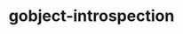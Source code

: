 ---
title: "gobject-introspection"
layout: cache
categories: [package, develop]
meta: {"versions": ["1.78.1"], "compilers": ["gcc@=11.1.0"], "oss": ["ubuntu20.04"], "platforms": ["linux"], "targets": ["x86_64_v3"], "stacks": ["data-vis-sdk", "root"], "num_specs": 8, "num_specs_by_stack": {"data-vis-sdk": 8, "root": 8}}
spec_details: [{"hash": "r53kweiacc74doe5qy6jjwd4emwryhic", "compiler": "gcc@=11.1.0", "versions": ["1.78.1"], "os": "ubuntu20.04", "platform": "linux", "target": "x86_64_v3", "variants": ["build_system=meson", "buildtype=release", "default_library=shared", "~strip"], "stacks": ["data-vis-sdk", "root"], "size": "-", "tarball": "https://binaries.spack.io/develop/build_cache/linux-ubuntu20.04-x86_64_v3/gcc-11.1.0/gobject-introspection-1.78.1/linux-ubuntu20.04-x86_64_v3-gcc-11.1.0-gobject-introspection-1.78.1-r53kweiacc74doe5qy6jjwd4emwryhic.spack"}, {"hash": "oqn4mcx6ustvwtsq35ctxv7lvxpyc32q", "compiler": "gcc@=11.1.0", "versions": ["1.78.1"], "os": "ubuntu20.04", "platform": "linux", "target": "x86_64_v3", "variants": ["build_system=meson", "buildtype=release", "default_library=shared", "~strip"], "stacks": ["data-vis-sdk", "root"], "size": "-", "tarball": "https://binaries.spack.io/develop/build_cache/linux-ubuntu20.04-x86_64_v3/gcc-11.1.0/gobject-introspection-1.78.1/linux-ubuntu20.04-x86_64_v3-gcc-11.1.0-gobject-introspection-1.78.1-oqn4mcx6ustvwtsq35ctxv7lvxpyc32q.spack"}, {"hash": "oawtu6tt5ue6atylhyfzmkexq2eszjmm", "compiler": "gcc@=11.1.0", "versions": ["1.78.1"], "os": "ubuntu20.04", "platform": "linux", "target": "x86_64_v3", "variants": ["build_system=meson", "buildtype=release", "default_library=shared", "~strip"], "stacks": ["data-vis-sdk", "root"], "size": "-", "tarball": "https://binaries.spack.io/develop/build_cache/linux-ubuntu20.04-x86_64_v3/gcc-11.1.0/gobject-introspection-1.78.1/linux-ubuntu20.04-x86_64_v3-gcc-11.1.0-gobject-introspection-1.78.1-oawtu6tt5ue6atylhyfzmkexq2eszjmm.spack"}, {"hash": "veoqcsfajbavaoo54sd4uh7u4f754snj", "compiler": "gcc@=11.1.0", "versions": ["1.78.1"], "os": "ubuntu20.04", "platform": "linux", "target": "x86_64_v3", "variants": ["build_system=meson", "buildtype=release", "default_library=shared", "~strip"], "stacks": ["data-vis-sdk", "root"], "size": "-", "tarball": "https://binaries.spack.io/develop/build_cache/linux-ubuntu20.04-x86_64_v3/gcc-11.1.0/gobject-introspection-1.78.1/linux-ubuntu20.04-x86_64_v3-gcc-11.1.0-gobject-introspection-1.78.1-veoqcsfajbavaoo54sd4uh7u4f754snj.spack"}, {"hash": "4ffdgm76p6wggq3u4p3m47r2ailokwxp", "compiler": "gcc@=11.1.0", "versions": ["1.78.1"], "os": "ubuntu20.04", "platform": "linux", "target": "x86_64_v3", "variants": ["build_system=meson", "buildtype=release", "default_library=shared", "~strip"], "stacks": ["data-vis-sdk", "root"], "size": "-", "tarball": "https://binaries.spack.io/develop/build_cache/linux-ubuntu20.04-x86_64_v3/gcc-11.1.0/gobject-introspection-1.78.1/linux-ubuntu20.04-x86_64_v3-gcc-11.1.0-gobject-introspection-1.78.1-4ffdgm76p6wggq3u4p3m47r2ailokwxp.spack"}, {"hash": "rinri37rtirt3c5k74kvkcgn4txrmlxt", "compiler": "gcc@=11.1.0", "versions": ["1.78.1"], "os": "ubuntu20.04", "platform": "linux", "target": "x86_64_v3", "variants": ["build_system=meson", "buildtype=release", "default_library=shared", "~strip"], "stacks": ["data-vis-sdk", "root"], "size": "-", "tarball": "https://binaries.spack.io/develop/build_cache/linux-ubuntu20.04-x86_64_v3/gcc-11.1.0/gobject-introspection-1.78.1/linux-ubuntu20.04-x86_64_v3-gcc-11.1.0-gobject-introspection-1.78.1-rinri37rtirt3c5k74kvkcgn4txrmlxt.spack"}, {"hash": "e3yqwzq2obvuxg33afvca67xo6y2p3te", "compiler": "gcc@=11.1.0", "versions": ["1.78.1"], "os": "ubuntu20.04", "platform": "linux", "target": "x86_64_v3", "variants": ["build_system=meson", "buildtype=release", "default_library=shared", "~strip"], "stacks": ["data-vis-sdk", "root"], "size": "-", "tarball": "https://binaries.spack.io/develop/build_cache/linux-ubuntu20.04-x86_64_v3/gcc-11.1.0/gobject-introspection-1.78.1/linux-ubuntu20.04-x86_64_v3-gcc-11.1.0-gobject-introspection-1.78.1-e3yqwzq2obvuxg33afvca67xo6y2p3te.spack"}, {"hash": "vfv6wf34rcsrno6ev3e4qojieg2vbjpn", "compiler": "gcc@=11.1.0", "versions": ["1.78.1"], "os": "ubuntu20.04", "platform": "linux", "target": "x86_64_v3", "variants": ["build_system=meson", "buildtype=release", "default_library=shared", "~strip"], "stacks": ["data-vis-sdk", "root"], "size": "-", "tarball": "https://binaries.spack.io/develop/build_cache/linux-ubuntu20.04-x86_64_v3/gcc-11.1.0/gobject-introspection-1.78.1/linux-ubuntu20.04-x86_64_v3-gcc-11.1.0-gobject-introspection-1.78.1-vfv6wf34rcsrno6ev3e4qojieg2vbjpn.spack"}]
---